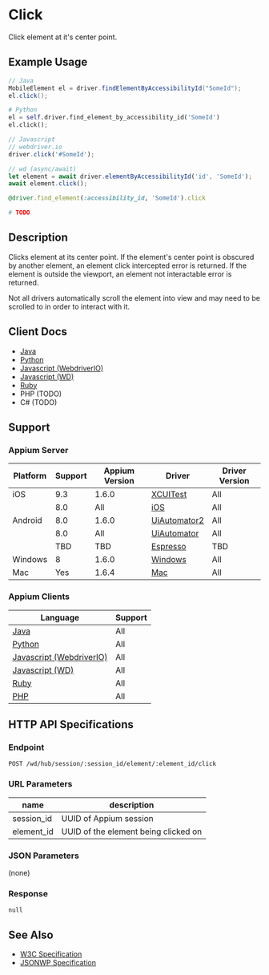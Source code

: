 # Click

Click element at it's center point.

## Example Usage

```java
// Java
MobileElement el = driver.findElementByAccessibilityId("SomeId");
el.click();
```
```python
# Python 
el = self.driver.find_element_by_accessibility_id('SomeId')
el.click();
```
```javascript
// Javascript
// webdriver.io
driver.click('#SomeId');

// wd (async/await)
let element = await driver.elementByAccessibilityId('id', 'SomeId');
await element.click();
```
```ruby
@driver.find_element(:accessibility_id, 'SomeId').click
```
```php
# TODO
```

## Description

Clicks element at its center point. If the element's center point is obscured by another element, an element click intercepted error is returned. If the element is outside the viewport, an element not interactable error is returned.

Not all drivers automatically scroll the element into view and may need to be scrolled to in order to interact with it.

## Client Docs

* [Java](https://seleniumhq.github.io/selenium/docs/api/java/org/openqa/selenium/WebElement.html#click--)
* [Python](http://selenium-python.readthedocs.io/api.html#selenium.webdriver.remote.webelement.WebElement.click)
* [Javascript (WebdriverIO)](http://webdriver.io/api/action/click.html)
* [Javascript (WD)](https://github.com/admc/wd/blob/master/lib/commands.js#L1672)
* [Ruby](http://www.rubydoc.info/gems/selenium-webdriver/Selenium/WebDriver/Element#click-instance_method)
* PHP (TODO)
* C# (TODO)

## Support

### Appium Server

|Platform|Support|Appium Version|Driver|Driver Version|
|--------|----------------|------|--------------|--------------|
|iOS|9.3| 1.6.0 |[XCUITest](/docs/en/drivers/ios-xcuitest.md)|All|
| |8.0| All |[iOS](/docs/en/drivers/ios-xcuitest.md)| All |
|Android|8.0| 1.6.0 | [UiAutomator2](/docs/en/drivers/android-uiautomator2.md)|All|
| |8.0| All| [UiAutomator](/docs/en/drivers/android-uiautomator.md)|All|
| | TBD | TBD |[Espresso](/docs/en/drivers/android-espresso.md)|TBD
|Windows| 8 | 1.6.0 |[Windows](/docs/en/drivers/windows.md)|All|
|Mac|Yes|1.6.4|[Mac](/docs/en/drivers/mac.md)|All|

### Appium Clients 

|Language|Support|
|--------|-------|
|[Java](https://github.com/appium/java-client/releases/latest)|All|
|[Python](https://github.com/appium/python-client)|All|
|[Javascript (WebdriverIO)](http://webdriver.io/index.html)|All|
|[Javascript (WD)](https://github.com/admc/wd/releases)|All|
|[Ruby](https://github.com/appium/ruby_lib/releases/latest)|All|
|[PHP](https://github.com/appium/php-client/releases/latest)|All|

## HTTP API Specifications

### Endpoint

`POST /wd/hub/session/:session_id/element/:element_id/click`

### URL Parameters

|name|description|
|----|-----------|
|session_id|UUID of Appium session|
|element_id|UUID of the element being clicked on|

### JSON Parameters

(none)

### Response

`null`

## See Also

* [W3C Specification](https://www.w3.org/TR/webdriver/#element-click)
* [JSONWP Specification](https://github.com/SeleniumHQ/selenium/wiki/JsonWireProtocol#sessionsessionidelementidclick)